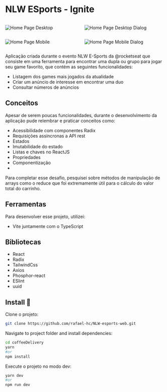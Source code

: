 # NLW ESports - Ignite


<div style="display:grid; grid-template-columns: 1fr 1fr;">

 <div>

  ![Home Page Desktop](https://dsm01pap007files.storage.live.com/y4mW1gKfkgnr8Zqzl8dcPTCPjWyx4Xn8HkD7_ORAxeGArqjwt1Qz9CeGUHgCvVzmbqMUyfcmvxmNq3Zdzv7J5qrPCZraHP4bcVk8ISJNR-4GGthlGnOQRUOcluWRii5fEP6tYSbbLvd_Gha72S40j9XJk7hp3AsO2FOrgiUyr7kOsUuH8hkG4ugSXGXdJGYHYflQlwl62Qrja91T0lfVGYMFDXmHRmgsAEoy2Ke9yJ0if0?encodeFailures=1&width=1754&height=815)
  
 </div>
  
  ![Home Page Desktop Dialog](https://dsm01pap007files.storage.live.com/y4mxvkRQy7GPcHThM62BE9eo83Cbx3jsnVB2_zrOKhCAfLG08PdOsOTWchwQ7InIOvaJdKPjz2SgWpeDWQ0Rq5Oq7C9P3toVaHNC1KIye2iHM9qpFuHVk2U9fV2h9ZONRQmIEWMUTQI6DjjC7ZKwDA0vsl-edqKRXfvS9bNZVyJQhUISoQO4GAti34jsczej4uDVhFpTqWFlGXAHDz6d2D1cbgRiKP-k4ESqZUs_lwE0rk?encodeFailures=1&width=1754&height=815)
  
  ![Home Page Mobile](https://dsm01pap007files.storage.live.com/y4mlhi0KBXzeVFsyhU_rbBqODL_tPgmG__5UF_8rIZxkbdREHfTLbsZh2cfjM6PB520bZecM7dW28zcS3NiCem6VLloBdqhY5_vshTsvBJ0XZ5kR1d2bdUHt6TqWjoxf-NLujY5kJLAM4dVReD7EbmBR95s_swL2cvr0eUjzkINBj1SJDxUCCb2kKsRrZ78TZ7f7EYYlRK9q1D-wy-0H_oAAxR6zvpq_rhCZ06LKlTqu3s?encodeFailures=1&width=254&height=832)
  
  ![Home Page Mobile Dialog](https://dsm01pap007files.storage.live.com/y4mJx2nNqrn_b5iKjNKMuBKX5Luz-1kbW2wsZQqW3WW8dWhiOJnRSWVNB6da8S_QW1JfcY4jjmlxZDREAznLIVroLEubp4Qv3dJ8ZxLAgrGYNt1TQaZNTe7ivvxux3Ela4J_C5FJQ7s0qRjvk9LAHASYUbysCvD5fPm8SRUr1bfJ2zOSO0nZDC0lIs9cGgSqlYA0kL5nIppFLrpvb8gUmE3CPiKFVUw9MaQ_T4x2sWd6iQ?encodeFailures=1&width=254&height=832)
</div>





Aplicação criada durante o evento NLW E-Sports da @rocketseat que consiste em uma ferramenta para encontrar uma dupla ou grupo para jogar seu game favorito, que contém as seguintes funcionalidades:

- Listagem dos games mais jogados da atualidade
- Criar um anúncio de interesse em encontrar uma duo
- Consultar números de anúncios

## Conceitos

Apesar de serem poucas funcionalidades, durante o desenvolvimento da aplicação pude relembrar e praticar conceitos como:

- Acessibilidade com componentes Radix
- Requisições assíncronas a API rest
- Estados
- Imutabilidade do estado
- Listas e chaves no ReactJS
- Propriedades
- Componentização
- 


Para completar esse desafio, pesquisei sobre métodos de manipulação de arrays como o reduce que foi extremamente útil para o cálculo do valor total do carrinho.  

## Ferramentas

Para desenvolver esse projeto, utilizei:

- Vite juntamente com o TypeScript

## Bibliotecas

- React
- Radix
- TailwindCss
- Axios
- Phosphor-react
- ESlint
- uuid

## Install 🚀

Clone o projeto:

```sh
git clone https://github.com/rafael-hc/NLW-esports-web.git
```

Navigate to project folder and install dependencies:

```sh
cd coffeeDelivery
yarn
#or
npm install
```

Execute o projeto no modo dev:

```sh
yarn dev
#or
npm run dev
```